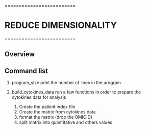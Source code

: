 =========================
# REDUCE DIMENSIONALITY #
=========================

## Overview

## Command list

1. program_size
   print the number of lines in the program

2. build_cytokines_data
   run a few functions in order to prepare the cytokines data for analysis  
   1. Create the patient index file
   2. Create the matrix from cytokines data
   3. format the matrix (drop the OMICID)
   4. split matrix into quantitative and others values 




